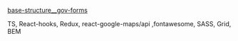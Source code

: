 

[base-structure__gov-forms](https://IharTsykala.github.io/base-structure__gov-forms)

TS, React-hooks, Redux, react-google-maps/api ,fontawesome, SASS, Grid, BEM

